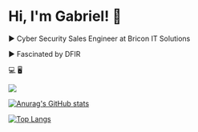 # Hi, I'm Gabriel! 📱


▶️ Cyber Security Sales Engineer at Bricon IT Solutions


▶️ Fascinated by DFIR


💻         🖥️



<a href=https://www.linkedin.com/in/gabrielcarvalhaes10/><img src="https://img.shields.io/badge/LinkedIn-0077B5?style=for-the-badge&logo=linkedin&logoColor=white&link=[https://www.linkedin.com/in/gabrielcarvalhaes10/](https://www.linkedin.com/in/gabrielcarvalhaes10/)"/>  




[![Anurag's GitHub stats](https://github-readme-stats.vercel.app/api?username=gabcarvalhaes&theme=radical)](https://github.com/anuraghazra/github-readme-stats)



[![Top Langs](https://github-readme-stats.vercel.app/api/top-langs/?username=gabcarvalhaes&theme=radical&layout=compact)](https://github.com/anuraghazra/github-readme-stats)

